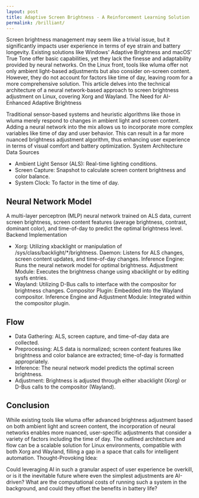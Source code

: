 ```yaml
---
layout: post
title: Adaptive Screen Brightness - A Reinforcement Learning Solution
permalink: /brilliant/
---
```

Screen brightness management may seem like a trivial issue, but it significantly impacts user experience in terms of eye strain and battery longevity. Existing solutions like Windows' Adaptive Brightness and macOS' True Tone offer basic capabilities, yet they lack the finesse and adaptability provided by neural networks. On the Linux front, tools like wluma offer not only ambient light-based adjustments but also consider on-screen content. However, they do not account for factors like time of day, leaving room for a more comprehensive solution. This article delves into the technical architecture of a neural network-based approach to screen brightness adjustment on Linux, covering Xorg and Wayland.
The Need for AI-Enhanced Adaptive Brightness

Traditional sensor-based systems and heuristic algorithms like those in wluma merely respond to changes in ambient light and screen content. Adding a neural network into the mix allows us to incorporate more complex variables like time of day and user behavior. This can result in a far more nuanced brightness adjustment algorithm, thus enhancing user experience in terms of visual comfort and battery optimization.
System Architecture
Data Sources

* Ambient Light Sensor (ALS): Real-time lighting conditions.
* Screen Capture: Snapshot to calculate screen content brightness and color balance.
* System Clock: To factor in the time of day.

## Neural Network Model

A multi-layer perceptron (MLP) neural network trained on ALS data, current screen brightness, screen content features (average brightness, contrast, dominant color), and time-of-day to predict the optimal brightness level.
Backend Implementation

* Xorg: Utilizing xbacklight or manipulation of /sys/class/backlight/*/brightness.
        Daemon: Listens for ALS changes, screen content updates, and time-of-day changes.
        Inference Engine: Runs the neural network model for optimal brightness.
        Adjustment Module: Executes the brightness change using xbacklight or by editing sysfs entries.
* Wayland: Utilizing D-Bus calls to interface with the compositor for brightness changes.
        Compositor Plugin: Embedded into the Wayland compositor.
        Inference Engine and Adjustment Module: Integrated within the compositor plugin.

## Flow

* Data Gathering: ALS, screen capture, and time-of-day data are collected.
* Preprocessing: ALS data is normalized; screen content features like brightness and color balance are extracted; time-of-day is formatted appropriately.
* Inference: The neural network model predicts the optimal screen brightness.
* Adjustment: Brightness is adjusted through either xbacklight (Xorg) or D-Bus calls to the compositor (Wayland).

## Conclusion

While existing tools like wluma offer advanced brightness adjustment based on both ambient light and screen content, the incorporation of neural networks enables more nuanced, user-specific adjustments that consider a variety of factors including the time of day. The outlined architecture and flow can be a scalable solution for Linux environments, compatible with both Xorg and Wayland, filling a gap in a space that calls for intelligent automation.
Thought-Provoking Idea:

Could leveraging AI in such a granular aspect of user experience be overkill, or is it the inevitable future where even the simplest adjustments are AI-driven? What are the computational costs of running such a system in the background, and could they offset the benefits in battery life?
